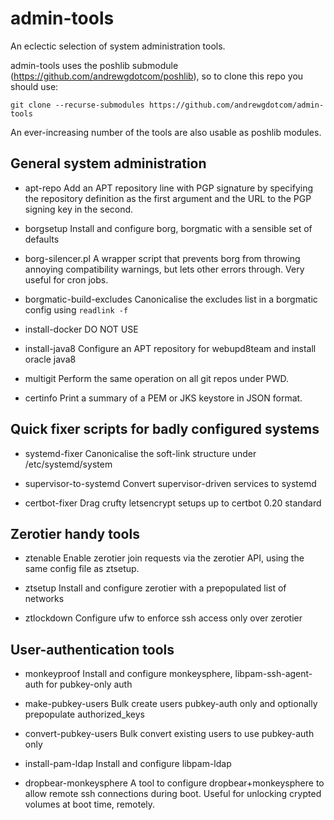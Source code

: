 admin-tools
===========

An eclectic selection of system administration tools.

admin-tools uses the poshlib submodule (https://github.com/andrewgdotcom/poshlib), so to clone this repo you should use:

```
git clone --recurse-submodules https://github.com/andrewgdotcom/admin-tools
```

An ever-increasing number of the tools are also usable as poshlib modules.

General system administration
-----------------------------

- apt-repo
    Add an APT repository line with PGP signature by specifying the repository
    definition as the first argument and the URL to the PGP signing key in
    the second.

- borgsetup
	Install and configure borg, borgmatic with a sensible set of defaults

- borg-silencer.pl
    A wrapper script that prevents borg from throwing annoying compatibility
    warnings, but lets other errors through. Very useful for cron jobs.

- borgmatic-build-excludes
    Canonicalise the excludes list in a borgmatic config using `readlink -f`

- install-docker
    DO NOT USE

- install-java8
    Configure an APT repository for webupd8team and install oracle java8

- multigit
    Perform the same operation on all git repos under PWD.

- certinfo
    Print a summary of a PEM or JKS keystore in JSON format.

Quick fixer scripts for badly configured systems
------------------------------------------------

- systemd-fixer
    Canonicalise the soft-link structure under /etc/systemd/system

- supervisor-to-systemd
    Convert supervisor-driven services to systemd

- certbot-fixer
    Drag crufty letsencrypt setups up to certbot 0.20 standard

Zerotier handy tools
--------------------

- ztenable
    Enable zerotier join requests via the zerotier API, using the same config
    file as ztsetup.

- ztsetup
	Install and configure zerotier with a prepopulated list of networks

- ztlockdown
	Configure ufw to enforce ssh access only over zerotier

User-authentication tools
------------------------

- monkeyproof
	Install and configure monkeysphere, libpam-ssh-agent-auth for pubkey-only auth

- make-pubkey-users
	Bulk create users pubkey-auth only and optionally prepopulate authorized_keys

- convert-pubkey-users
	Bulk convert existing users to use pubkey-auth only

- install-pam-ldap
    Install and configure libpam-ldap

- dropbear-monkeysphere
    A tool to configure dropbear+monkeysphere to allow remote ssh connections
    during boot. Useful for unlocking crypted volumes at boot time, remotely.
